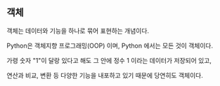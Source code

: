 ## 객체

객체는 데이터와 기능을 하나로 묶어 표현하는 개념이다.

Python은 객체지향 프로그래밍(OOP) 이며, Python 에서는 모든 것이 객체이다. 

가령 숫자 "1"이 달랑 있다고 해도 그 안에 정수 1 이라는 데이터가 저장되어 있고,

연산과 비교, 변환 등 다양한 기능을 내포하고 있기 때문에 당연히도 객체이다.


